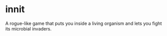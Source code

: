 # innit

A rogue-like game that puts you inside a living organism and lets you fight its microbial invaders.
